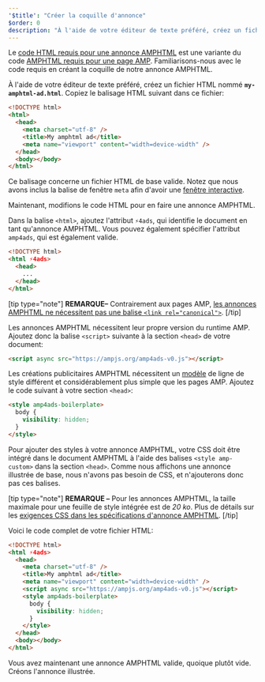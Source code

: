 ```yaml
---
'$title': "Créer la coquille d'annonce"
$order: 0
description: "À l'aide de votre éditeur de texte préféré, créez un fichier HTML nommé my-amphtml-ad.html. Copiez le balisage HTML suivant dans ce fichier: ..."
---
```


Le [code HTML requis pour une annonce AMPHTML](../../../../documentation/guides-and-tutorials/learn/a4a_spec.md) est une variante du code [AMPHTML requis pour une page AMP](../../../../documentation/guides-and-tutorials/learn/spec/amphtml.md). Familiarisons-nous avec le code requis en créant la coquille de notre annonce AMPHTML.

À l'aide de votre éditeur de texte préféré, créez un fichier HTML nommé **`my-amphtml-ad.html`**. Copiez le balisage HTML suivant dans ce fichier:

```html
<!DOCTYPE html>
<html>
  <head>
    <meta charset="utf-8" />
    <title>My amphtml ad</title>
    <meta name="viewport" content="width=device-width" />
  </head>
  <body></body>
</html>
```

Ce balisage concerne un fichier HTML de base valide. Notez que nous avons inclus la balise de fenêtre `meta` afin d'avoir une [fenêtre interactive](../../../../documentation/guides-and-tutorials/develop/style_and_layout/responsive_design.md#controlling-the-viewport).

Maintenant, modifions le code HTML pour en faire une annonce AMPHTML.

Dans la balise `<html>`, ajoutez l'attribut `⚡4ads`, qui identifie le document en tant qu'annonce AMPHTML. Vous pouvez également spécifier l'attribut `amp4ads`, qui est également valide.

```html
<!DOCTYPE html>
<html ⚡4ads>
  <head>
    ...
  </head>
</html>
```

[tip type="note"] **REMARQUE–** Contrairement aux pages AMP, [les annonces AMPHTML ne nécessitent pas une balise `<link rel="canonical">`](../../../../documentation/guides-and-tutorials/learn/a4a_spec.md#amphtml-ad-format-rules). [/tip]

Les annonces AMPHTML nécessitent leur propre version du runtime AMP. Ajoutez donc la balise `<script>` suivante à la section `<head>` de votre document:

```html
<script async src="https://ampjs.org/amp4ads-v0.js"></script>
```

Les créations publicitaires AMPHTML nécessitent un [modèle](../../../../documentation/guides-and-tutorials/learn/a4a_spec.md#boilerplate) de ligne de style différent et considérablement plus simple que les pages AMP. Ajoutez le code suivant à votre section `<head>`:

```html
<style amp4ads-boilerplate>
  body {
    visibility: hidden;
  }
</style>
```

Pour ajouter des styles à votre annonce AMPHTML, votre CSS doit être intégré dans le document AMPHTML à l'aide des balises `<style amp-custom>` dans la section `<head>`. Comme nous affichons une annonce illustrée de base, nous n'avons pas besoin de CSS, et n'ajouterons donc pas ces balises.

[tip type="note"] **REMARQUE –** Pour les annonces AMPHTML, la taille maximale pour une feuille de style intégrée est de _20 ko_. Plus de détails sur les [exigences CSS dans les spécifications d'annonce AMPHTML](../../../../documentation/guides-and-tutorials/learn/a4a_spec.md#css). [/tip]

Voici le code complet de votre fichier HTML:

```html
<!DOCTYPE html>
<html ⚡4ads>
  <head>
    <meta charset="utf-8" />
    <title>My amphtml ad</title>
    <meta name="viewport" content="width=device-width" />
    <script async src="https://ampjs.org/amp4ads-v0.js"></script>
    <style amp4ads-boilerplate>
      body {
        visibility: hidden;
      }
    </style>
  </head>
  <body></body>
</html>
```

Vous avez maintenant une annonce AMPHTML valide, quoique plutôt vide. Créons l'annonce illustrée.
